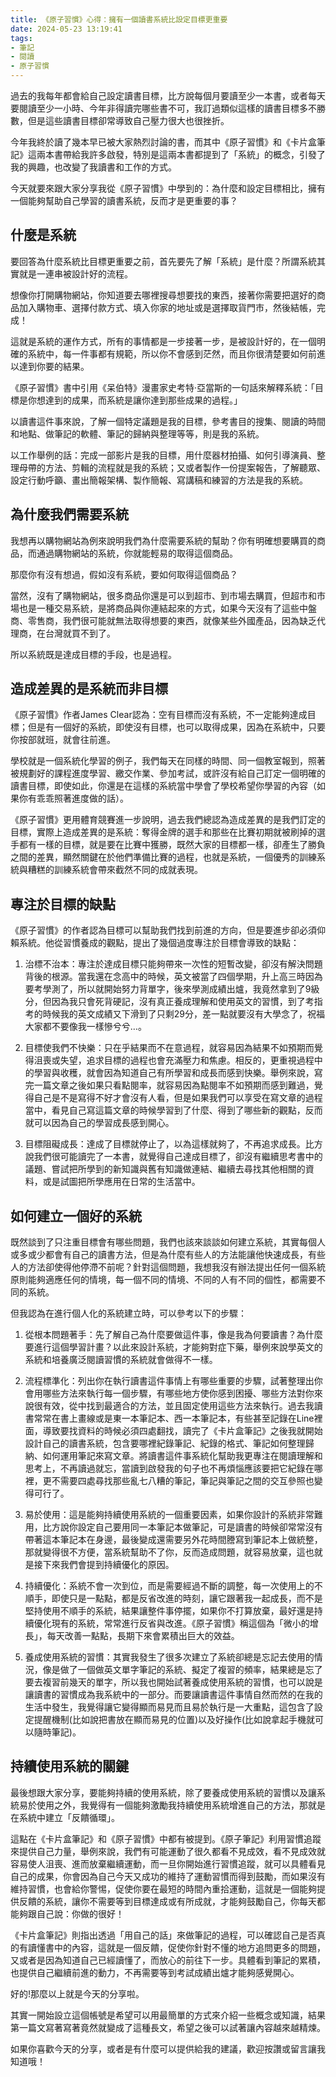 ```yaml
---
title: 《原子習慣》心得：擁有一個讀書系統比設定目標更重要
date: 2024-05-23 13:19:41
tags: 
- 筆記
- 閱讀
- 原子習慣
---
```


過去的我每年都會給自己設定讀書目標，比方說每個月要讀至少一本書，或者每天要閱讀至少一小時、今年非得讀完哪些書不可，我訂過類似這樣的讀書目標多不勝數，但是這些讀書目標卻常導致自己壓力很大也很挫折。

今年我終於讀了幾本早已被大家熱烈討論的書，而其中《原子習慣》和《卡片盒筆記》這兩本書帶給我許多啟發，特別是這兩本書都提到了「系統」的概念，引發了我的興趣，也改變了我讀書和工作的方式。

今天就要來跟大家分享我從《原子習慣》中學到的：為什麼和設定目標相比，擁有一個能夠幫助自己學習的讀書系統，反而才是更重要的事？

## 什麼是系統

要回答為什麼系統比目標更重要之前，首先要先了解「系統」是什麼？所謂系統其實就是一連串被設計好的流程。

想像你打開購物網站，你知道要去哪裡搜尋想要找的東西，接著你需要把選好的商品加入購物車、選擇付款方式、填入你家的地址或是選擇取貨門市，然後結帳，完成！

這就是系統的運作方式，所有的事情都是一步接著一步，是被設計好的，在一個明確的系統中，每一件事都有規範，所以你不會感到茫然，而且你很清楚要如何前進以達到你要的結果。

《原子習慣》書中引用《呆伯特》漫畫家史考特·亞當斯的一句話來解釋系統：「目標是你想達到的成果，而系統是讓你達到那些成果的過程。」

以讀書這件事來說，了解一個特定議題是我的目標，參考書目的搜集、閱讀的時間和地點、做筆記的軟體、筆記的歸納與整理等等，則是我的系統。

以工作舉例的話：完成一部影片是我的目標，用什麼器材拍攝、如何引導演員、整理母帶的方法、剪輯的流程就是我的系統；又或者製作一份提案報告，了解聽眾、設定行動呼籲、畫出簡報架構、製作簡報、寫講稿和練習的方法是我的系統。

## 為什麼我們需要系統

我想再以購物網站為例來說明我們為什麼需要系統的幫助？你有明確想要購買的商品，而通過購物網站的系統，你就能輕易的取得這個商品。

那麼你有沒有想過，假如沒有系統，要如何取得這個商品？

當然，沒有了購物網站，很多商品你還是可以到超市、到市場去購買，但超市和市場也是一種交易系統，是將商品與你連結起來的方式，如果今天沒有了這些中盤商、零售商，我們很可能就無法取得想要的東西，就像某些外國產品，因為缺乏代理商，在台灣就買不到了。

所以系統既是達成目標的手段，也是過程。

## 造成差異的是系統而非目標

《原子習慣》作者James Clear認為：空有目標而沒有系統，不一定能夠達成目標；但是有一個好的系統，即使沒有目標，也可以取得成果，因為在系統中，只要你按部就班，就會往前進。

學校就是一個系統化學習的例子，我們每天在同樣的時間、同一個教室報到，照著被規劃好的課程進度學習、繳交作業、參加考試，或許沒有給自己訂定一個明確的讀書目標，即使如此，你還是在這樣的系統當中學會了學校希望你學習的內容（如果你有乖乖照著進度做的話）。

《原子習慣》更用體育競賽進一步說明，過去我們總認為造成差異的是我們訂定的目標，實際上造成差異的是系統：奪得金牌的選手和那些在比賽初期就被刷掉的選手都有一樣的目標，就是要在比賽中獲勝，既然大家的目標都一樣，卻產生了勝負之間的差異，顯然關鍵在於他們準備比賽的過程，也就是系統，一個優秀的訓練系統與糟糕的訓練系統會帶來截然不同的成就表現。

## 專注於目標的缺點

《原子習慣》的作者認為目標可以幫助我們找到前進的方向，但是要進步卻必須仰賴系統。他從習慣養成的觀點，提出了幾個過度專注於目標會導致的缺點：

1. 治標不治本：專注於達成目標只能夠帶來一次性的短暫改變，卻沒有解決問題背後的根源。當我還在念高中的時候，英文被當了四個學期，升上高三時因為要考學測了，所以就開始努力背單字，後來學測成績出爐，我竟然拿到了9級分，但因為我只會死背硬記，沒有真正養成理解和使用英文的習慣，到了考指考的時候我的英文成績又下滑到了只剩29分，差一點就要沒有大學念了，祝福大家都不要像我一樣慘兮兮…。

2. 目標使我們不快樂：只在乎結果而不在意過程，就容易因為結果不如預期而覺得沮喪或失望，追求目標的過程也會充滿壓力和焦慮。相反的，更重視過程中的學習與收穫，就會因為知道自己有所學習和成長而感到快樂。舉例來說，寫完一篇文章之後如果只看點閱率，就容易因為點閱率不如預期而感到難過，覺得自己是不是寫得不好才會沒有人看，但是如果我們可以享受在寫文章的過程當中，看見自己寫這篇文章的時候學習到了什麼、得到了哪些新的觀點，反而就可以因為自己的學習成長感到開心。

3. 目標阻礙成長：達成了目標就停止了，以為這樣就夠了，不再追求成長。比方說我們很可能讀完了一本書，就覺得自己達成目標了，卻沒有繼續思考書中的議題、嘗試把所學到的新知識與舊有知識做連結、繼續去尋找其他相關的資料，或是試圖把所學應用在日常的生活當中。

## 如何建立一個好的系統

既然談到了只注重目標會有哪些問題，我們也該來談談如何建立系統，其實每個人或多或少都會有自己的讀書方法，但是為什麼有些人的方法能讓他快速成長，有些人的方法卻使得他停滯不前呢？針對這個問題，我想我沒有辦法提出任何一個系統原則能夠適應任何的情境，每一個不同的情境、不同的人有不同的個性，都需要不同的系統。

但我認為在進行個人化的系統建立時，可以參考以下的步驟：

1. 從根本問題著手：先了解自己為什麼要做這件事，像是我為何要讀書？為什麼要進行這個學習計畫？以此來設計系統，才能夠對症下藥，舉例來說學英文的系統和培養廣泛閱讀習慣的系統就會做得不一樣。

2. 流程標準化：列出你在執行讀書這件事情上有哪些重要的步驟，試著整理出你會用哪些方法來執行每一個步驟，有哪些地方使你感到困擾、哪些方法對你來說很有效，從中找到最適合的方法，並且固定使用這些方法來執行。過去我讀書常常在書上畫線或是東一本筆記本、西一本筆記本，有些甚至記錄在Line裡面，導致要找資料的時候必須四處翻找，讀完了《卡片盒筆記》之後我就開始設計自己的讀書系統，包含要哪裡紀錄筆記、紀錄的格式、筆記如何整理歸納、如何運用筆記來寫文章。將讀書這件事系統化幫助我更專注在閱讀理解和思考上，不再讀過就忘，當讀到啟發我的句子也不再煩惱應該要把它紀錄在哪裡，更不需要四處尋找那些亂七八糟的筆記，筆記與筆記之間的交互參照也變得可行了。

3. 易於使用：這是能夠持續使用系統的一個重要因素，如果你設計的系統非常難用，比方說你設定自己要用同一本筆記本做筆記，可是讀書的時候卻常常沒有帶著這本筆記本在身邊，最後變成還需要另外花時間謄寫到筆記本上做統整，那就變得很不方便，當系統幫助不了你，反而造成問題，就容易放棄，這也就是接下來我們會提到持續優化的原因。

4. 持續優化：系統不會一次到位，而是需要經過不斷的調整，每一次使用上的不順手，即使只是一點點，都是反省改進的時刻，讓它跟著我一起成長，而不是堅持使用不順手的系統，結果讓整件事停擺，如果你不打算放棄，最好還是持續優化現有的系統，常常進行反省與改進。《原子習慣》稱這個為「微小的增長」，每天改善一點點，長期下來會累積出巨大的效益。

5. 養成使用系統的習慣：其實我發生了很多次建立了系統卻總是忘記去使用的情況，像是做了一個做英文單字筆記的系統、擬定了複習的頻率，結果總是忘了要去複習前幾天的單字，所以我也開始試著養成使用系統的習慣，也可以說是讓讀書的習慣成為我系統中的一部分。而要讓讀書這件事情自然而然的在我的生活中發生，我覺得讓它變得顯而易見而且易於執行是一大重點，這包含了設定提醒機制(比如說把書放在顯而易見的位置)以及好操作(比如說拿起手機就可以隨時筆記)。

## 持續使用系統的關鍵

最後想跟大家分享，要能夠持續的使用系統，除了要養成使用系統的習慣以及讓系統易於使用之外，我覺得有一個能夠激勵我持續使用系統增進自己的方法，那就是在系統中建立「反饋循環」。

這點在《卡片盒筆記》和《原子習慣》中都有被提到。《原子筆記》利用習慣追蹤來提供自己力量，舉例來說，我們有可能運動了很久都看不見成效，看不見成效就容易使人沮喪、進而放棄繼續運動，而一旦你開始進行習慣追蹤，就可以具體看見自己的成果，你會因為自己今天又成功的維持了運動習慣而得到鼓勵，而如果沒有維持習慣，也會給你警惕，促使你要在最短的時間內重拾運動，這就是一個能夠提供反饋的系統，讓你不需要等到目標達成或有所成就，才能夠鼓勵自己，你每天都能夠跟自己說：你做的很好！

《卡片盒筆記》則指出透過「用自己的話」來做筆記的過程，可以確認自己是否真的有讀懂書中的內容，這就是一個反饋，促使你針對不懂的地方追問更多的問題，又或者是因為知道自己已經讀懂了，而放心的前往下一步。具體看到筆記的累積，也提供自己繼續前進的動力，不再需要等到考試成績出爐才能夠感覺開心。

好的!那麼以上就是今天的分享啦。

其實一開始設立這個帳號是希望可以用最簡單的方式來介紹一些概念或知識，結果第一篇文寫著寫著竟然就變成了這種長文，希望之後可以試著讓內容越來越精煉。

如果你喜歡今天的分享，或者是有什麼可以提供給我的建議，歡迎按讚或留言讓我知道哦！
